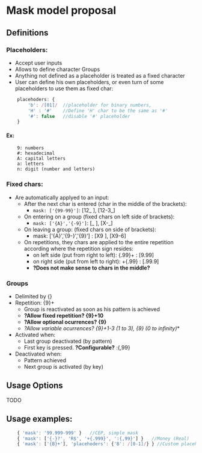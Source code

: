 # Mask model proposal

## Definitions

### Placeholders:

* Accept user inputs
* Allows to define character Groups
* Anything not defined as a placeholder is treated as a fixed character
* User can define his own placeholders, or even turn of some placeholders to use them as fixed char:
```javascript
	placehoders: {
		'b': /[01]/  //placeholder for binary numbers,
		'H' : '#'    //Define 'H' char to be the same as '#'
		'#': false   //disable '#' placeholder
	}
```
#### Ex:
		9: numbers
		#: hexadecimal
		A: capital letters
		a: letters
		n: digit (number and letters)

### Fixed chars:
* Are automatically applyed to an input:
	* After the next char is entered (char in the middle of the brackets): 
		* `mask: ['{99-99}']`: [12_  ], [12-3_]
	* On entering on a group (fixed chars on left side of brackets):
		* `mask: ['{A}','{-9}']`: [_  ], [X-_]
	* On leaving a group:  (fixed chars on  side of brackets):
		* mask: ['{A}','{9-}','{9}'] : [X9  ], [X9-6]
	* On repetitions, they chars are applied to the entire repetition according where the repetition sign resides:
		* on left side (put from right to left): {.99}+ : [9.99]
		* on right side (put from left to right): +{.99} : [.99.9]
		* **?Does not make sense to chars in the middle?**

### Groups
* Delimited by {}
* Repetition: {9}+
	* Group is reactivated as soon as his pattern is achieved
	* **?Allow fixed repetition? {9}+10**
	* **?Allow optional ocurrences? {9}**
	* **?Allow variable ocurrences? {9}+1-3 (1 to 3), {9}* (0 to infinity)**
* Activated when:
	* Last group deactivated (by pattern)
	* First key is pressed. **?Configurable?** :{,99}
* Deactivated when:
	* Pattern achieved
	* Next group is activated (by key)


## Usage Options

TODO	

## Usage examples:
```javascript
	{ 'mask': '99.999-999' }   //CEP, simple mask
	{ 'mask': ['{-}?', 'R$', '+{.999}', ':{,99}'] }   //Money (Real)
	{ 'mask': ['{B}+'], 'placehoders': {'B': /[0-1]/} } //Custom placeholder (binary) 
```

